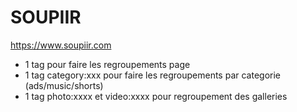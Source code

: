 # SOUPIIR

https://www.soupiir.com

* 1 tag pour faire les regroupements page
* 1 tag category:xxx pour faire les regroupements par categorie (ads/music/shorts)
* 1 tag photo:xxxx et video:xxxx pour regroupement des galleries